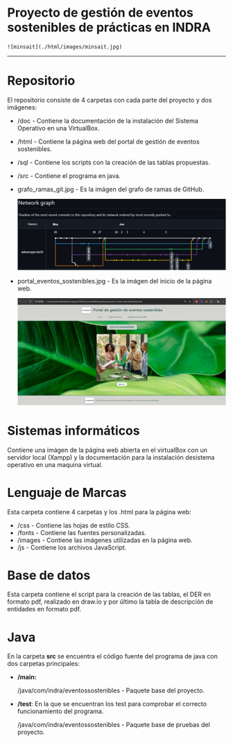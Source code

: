 # Proyecto de gestión de eventos sostenibles de prácticas en INDRA

    ![minsait](./html/images/minsait.jpg)

---

# Repositorio

El repositorio consiste de 4 carpetas con cada parte del proyecto y dos imágenes:

* /doc - Contiene la documentación de la instalación del Sistema Operativo en una VirtualBox.
* /html - Contiene la página web del portal de gestión de eventos sostenibles.
* /sql - Contiene los scripts con la creación de las tablas propuestas.
* /src - Contiene el programa en java.
* grafo_ramas_git.jpg - Es la imágen del grafo de ramas de GitHub.

  ![1749121730838](./grafo_ramas_git.jpg)
* portal_eventos_sostenibles.jpg - Es la imágen del inicio de la página web.

  ![texto](./portal_eventos_sostenibles.JPG)

# Sistemas informáticos

Contiene una imágen de la página web abierta en el virtualBox con un servidor local (Xampp) y la documentación para la instalación desistema operativo en una maquina virtual.

# Lenguaje de Marcas

Esta carpeta contiene 4 carpetas y los .html para la página web:

* /css - Contiene las hojas de estilo CSS.
* /fonts - Contiene las fuentes personalizadas.
* /images - Contiene las imágenes utilizadas en la página web.
* /js - Contiene los archivos JavaScript.

# Base de datos

Esta carpeta contiene el script para la creación de las tablas, el DER en formato pdf, realizado en draw.io y por último la tabla de descripción de entidades en formato pdf.

# Java

En la carpeta **src** se encuentra el código fuente del programa de java con dos carpetas principales:

* **/main:** 

    /java/com/indra/eventossostenibles - Paquete base del proyecto.

* **/test**: En la que se encuentran los test para comprobar el correcto funcionamiento del programa.

    /java/com/indra/eventossostenibles - Paquete base de pruebas del proyecto.
